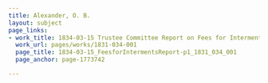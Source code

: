 ```yaml
---
title: Alexander, O. B.
layout: subject
page_links:
- work_title: 1834-03-15 Trustee Committee Report on Fees for Interments, 1831.034.001
  work_url: pages/works/1831-034-001
  page_title: 1834-03-15_FeesforIntermentsReport-p1_1831_034_001
  page_anchor: page-1773742

---
```

